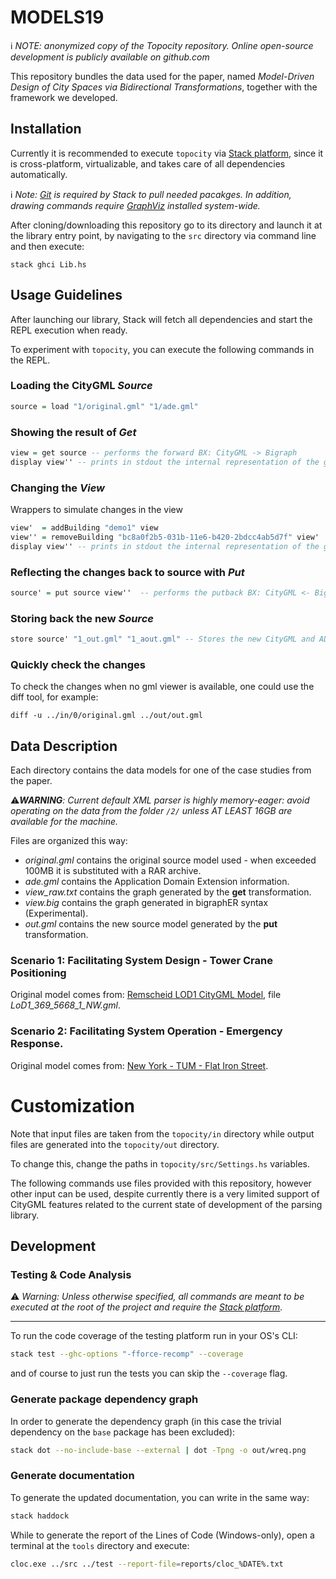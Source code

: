 # MODELS19
ℹ _NOTE: anonymized copy of the Topocity repository. Online open-source development is publicly available on github.com_

This repository bundles the data used for the paper, named _Model-Driven Design of City Spaces via
Bidirectional Transformations_, together with the framework we developed.


## Installation
Currently it is recommended to execute `topocity` via [Stack platform][45cc488c], since it is cross-platform, virtualizable, and takes care of all dependencies automatically.

ℹ _Note: [Git][ae045f07] is required by Stack to pull needed pacakges. In addition, drawing commands require [GraphViz][927a319c] installed system-wide._



After cloning/downloading this repository go to its directory and
launch it at the library entry point, by navigating to the `src` directory via command line and then execute:


```
stack ghci Lib.hs
```

## Usage Guidelines

After launching our library, Stack will fetch all dependencies and start the REPL execution when ready.

To experiment with `topocity`, you can execute the following commands in the REPL.



### Loading the CityGML _Source_

```haskell
source = load "1/original.gml" "1/ade.gml"
```

### Showing the result of _Get_

```haskell
view = get source -- performs the forward BX: CityGML -> Bigraph
display view'' -- prints in stdout the internal representation of the graph
```

### Changing the _View_

Wrappers to simulate changes in the view

```haskell
view'  = addBuilding "demo1" view
view'' = removeBuilding "bc8a0f2b5-031b-11e6-b420-2bdcc4ab5d7f" view'
display view'' -- prints in stdout the internal representation of the graph
```

### Reflecting the changes back to source with _Put_

```haskell
source' = put source view''  -- performs the putback BX: CityGML <- Bigraph
```

### Storing back the new _Source_

```haskell
store source' "1_out.gml" "1_aout.gml" -- Stores the new CityGML and ADE files
```

### Quickly check the changes
To check the changes when no gml viewer is available, one could use the diff tool, for example:
```
diff -u ../in/0/original.gml ../out/out.gml
```

## Data Description
Each directory contains the data models for one of the case studies from the paper.

⚠*__WARNING__: Current default XML parser is highly memory-eager: avoid operating on the data from the folder `/2/` unless AT LEAST 16GB are available for the machine.*

Files are organized this way:

- _original.gml_ contains the original source model used - when exceeded 100MB it is substituted with a RAR archive.
- _ade.gml_ contains the Application Domain Extension information.
- _view&#95;raw.txt_ contains the graph generated by the __get__ transformation.
- _view.big_ contains the graph generated in bigraphER syntax (Experimental).
- _out.gml_ contains the new source model generated by the __put__ transformation.

### Scenario 1: Facilitating System Design - Tower Crane Positioning
Original model comes from: [Remscheid LOD1 CityGML Model][74557c32], file *LoD1_369_5668_1_NW.gml*.



###  Scenario 2: Facilitating System Operation - Emergency Response.
Original model comes from: [New York - TUM - Flat Iron Street][fa27df69].   


# Customization
Note that input files are taken from the `topocity/in` directory while output files are generated into the `topocity/out` directory.

To change this, change the paths in `topocity/src/Settings.hs` variables.

The following commands use files provided with this repository, however other input can be used, despite currently there is a very limited support of CityGML features related to the current state of development of the parsing library.

## Development

### Testing & Code Analysis
⚠ _Warning: Unless otherwise specified, all commands are meant to be executed at the root of the project and require the [Stack platform][45cc488c]._

---
To run the code coverage of the testing platform run in your OS's CLI:

```sh
stack test --ghc-options "-fforce-recomp" --coverage
```

and of course to just run the tests you can skip the `--coverage` flag.

### Generate package dependency graph
In order to generate the dependency graph (in this case the trivial dependency on the `base` package has been excluded):

```sh
stack dot --no-include-base --external | dot -Tpng -o out/wreq.png
```

### Generate documentation

To generate the updated documentation, you can write in the same way:

```sh
stack haddock
```

While to generate the report of the Lines of Code (Windows-only), open a terminal at the `tools` directory and execute:
```sh
cloc.exe ../src ../test --report-file=reports/cloc_%DATE%.txt
```

[74557c32]: https://www.opengeodata.nrw.de/produkte/geobasis/3d-gm/3d-gm_lod1/3d-gm_lod1_05120000_Remscheid_EPSG25832_CityGML.zip "Remscheid LOD1 CityGML Model"
[fa27df69]: http://www.3dcitydb.net/3dcitydb/fileadmin/public/datasets/NYC/NYC_street_space_extract/NYC_Flatiron_Streetpace_CityGML_LoD2.zip "New York - TUM"
[927a319c]: https://www.graphviz.org/ "GraphViz"
[45cc488c]: https://haskellstack.org "Haskell Stack Website"
[5d8ff35d]: https://bitbucket.org/prl_tokyo/bigul/ "BiGUL: The Bidirectional Generic Update Language"
[ae045f07]: https://git-scm.com/ "Git"
